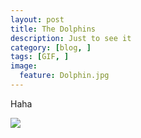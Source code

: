```yaml
---
layout: post  
title: The Dolphins  
description: Just to see it    
category: [blog, ]  
tags: [GIF, ]  
image:
  feature: Dolphin.jpg
---
```




Haha

![](http://i1381.photobucket.com/albums/ah234/Azeril_Lapland/tumblr_nm8lh6kI1B1s5f7v4o1_1280_zpspiwm9llv.gif)
